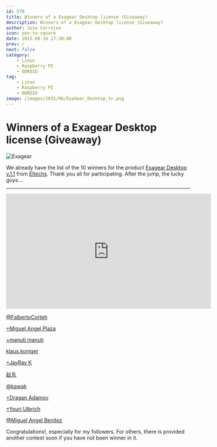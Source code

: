 ```yaml
---
id: 578
title: Winners of a Exagear Desktop license (Giveaway)
description: Winners of a Exagear Desktop license (Giveaway)
author: Jose Cerrejon
icon: pen-to-square
date: 2015-06-16 17:30:00
prev: /
next: false
category:
    - Linux
    - Raspberry PI
    - ODROID
tag:
    - Linux
    - Raspberry PI
    - ODROID
image: /images/2015/06/ExaGear_Desktop_tr.png
---
```


# Winners of a Exagear Desktop license (Giveaway)

![Exagear](/images/2015/06/ExaGear_Desktop_tr.png)

We already have the list of the 10 winners for the product [Exagear Desktop v.1.1](https://eltechs.com/product/exagear-desktop/?utm_source=misapuntesde&utm_medium=post_part1&utm_campaign=ED_May2015_release) from [Eltechs](https://eltechs.com/?utm_source=misapuntesde&utm_medium=post_part1&utm_campaign=ED_May2015_release). Thank you all for participating. After the jump, the lucky guys...

---

<iframe width="560" height="315" src="https://www.youtube.com/embed/4GUP27TJ5w4" frameborder="0" allowfullscreen></iframe>

[@FalbertoCorteh](https://twitter.com/FalbertoCorteh/status/607804083295166464?s=09)

[+Miguel Angel Plaza](https://plus.google.com/108628245920233287308/posts/HrRrfkCFdUe)

[+manuti manuti](https://plus.google.com/u/0/+manutimanuti/posts/YRVWTjSS16Z)

[klaus.koniger](https://www.facebook.com/klaus.koniger/posts/847207798694528)

[+JayRay K](https://plus.google.com/104079196038886645694/posts/ara7B5WGz9w)

[赵东](https://www.facebook.com/profile.php?id=100009214794286)

[@kawak](https://twitter.com/xkawakx/status/608027240148926465)

[+Dragan Adamov](https://plus.google.com/105725724171581406759/posts/B1P3Ayksna8)

[+Youri Ulbrich](https://plus.google.com/107134342712859022383/posts/1uH2uko3Siu)

[@Miguel Angel Ben&iacute;tez](https://twitter.com/manbenitez/status/608655561320755200)

Congratulations!, especially for my followers. For others, there is provided another contest soon if you have not been winner in it.
